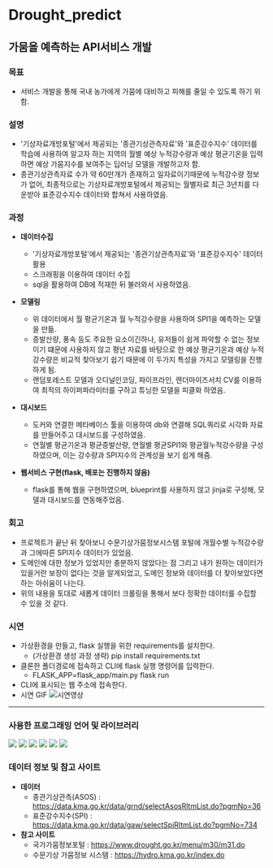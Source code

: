 # Drought_predict

## 가뭄을 예측하는 API서비스 개발


### 목표
 - 서비스 개발을 통해 국내 농가에게 가뭄에 대비하고 피해를 줄일 수 있도록 하기 위함.
### 설명
 - '기상자료개방포털'에서 제공되는 '종관기상관측자료'와 '표준강수지수' 데이터를 학습에 사용하여 알고자 하는 지역의 월별 예상 누적강수량과 예상 평균기온을 입력하면 예상 가뭄지수를 보여주는 딥러닝 모델을 개발하고자 함.
 - 종관기상관측자료 수가 약 60만개가 존재하고 일자료이기때문에 누적강수량 정보가 없어, 최종적으로는 기상자료개방포털에서 제공되는 월별자료 최근 3년치를 다운받아 표준강수지수 데이터와 합쳐서 사용하였음.
 

### 과정
 + **데이터수집**
   + '기상자료개방포털'에서 제공되는 '종관기상관측자료'와 '표준강수지수' 데이터 활용
   + 스크래핑을 이용하여 데이터 수집
   + sql을 활용하여 DB에 적재한 뒤 불러와서 사용하였음.

 + **모델링**
   + 위 데이터에서 월 평균기온과 월 누적강수량을 사용하여 SPI1을 예측하는 모델을 만듦.
   + 증발산량, 풍속 등도 주요한 요소이긴하나, 유저들이 쉽게 파악할 수 없는 정보이기 떄문에 사용하지 않고 평년 자료를 바탕으로 한 예상 평균기온과 예상 누적강수량은 비교적 찾아보기 쉽기 때문에 이 두가지 특성을 가지고 모델링을 진행하게 됨.
   + 랜덤포레스트 모델과 오디널인코딩, 파이프라인, 랜더마이즈서치 CV를 이용하여 최적의 하이퍼파라미터를 구하고 튜닝한 모델을 피클화 하였음.

 + **대시보드**
   + 도커와 연결한 메타베이스 툴을 이용하여 db와 연결해 SQL쿼리로 시각화 자료를 만들어주고 대시보드를 구성하였음.
   + 연월별 평균기온과 평균증발산량, 연월별 평균SPI1와 평균월누적강수량을 구성하였으며, 이는 강수량과 SPI지수의 관계성을 보기 쉽게 해줌.
 
 + **웹서비스 구현(flask, 배포는 진행하지 않음)**
   + flask를 통해 웹을 구현하였으며, blueprint를 사용하지 않고 jinja로 구성해, 모델과 대시보드를 연동해주었음.
   
### 회고
 - 프로젝트가 끝난 뒤 찾아보니 수문기상가뭄정보시스템 포털에 개월수별 누적강수량과 그에따른 SPI지수 데이터가 있었음.
 - 도메인에 대한 정보가 있었지만 충분하지 않았다는 점 그리고 내가 원하는 데이터가 있을거란 보장이 없다는 것을 알게되었고, 도메인 정보와 데이터를 더 찾아보았다면하는 아쉬움이 나는다.
 - 위의 내용을 토대로 새롭게 데이터 크롤링을 통해서 보다 정확한 데이터를 수집할 수 있을 것 같다.
 
### 시연
 + 가상환경을 만들고, flask 실행을 위한 requirements를 설치한다.
   + (가상환경 생성 과정 생략) pip install requirements.txt
 + 클론한 폴더경로에 접속하고 CLI에 flask 실행 명령어를 입력한다.
   + FLASK_APP=flask_app/main.py flask run
 + CLI에 표시되는 웹 주소에 접속한다.
 + 시연 GIF
   ![시연영상](https://user-images.githubusercontent.com/106226188/235339539-dbde660c-3785-48b6-8d93-be6457339b92.gif)

---

### 사용한 프로그래밍 언어 및 라이브러리
<img src="https://img.shields.io/badge/Python-yellow?style=flat"/> <img src="https://img.shields.io/badge/pandas-red?style=flat"/> <img src="https://img.shields.io/badge/sqlite3-blue?style=flat"/> <img src="https://img.shields.io/badge/sklearn-lightgrey?style=flat"/> <img src="https://img.shields.io/badge/pickle-green?style=flat"/> <img src="https://img.shields.io/badge/flask-orange?style=flat"/> 



### 데이터 정보 및 참고 사이트
 - **데이터**
   - 종관기상관측(ASOS) : https://data.kma.go.kr/data/grnd/selectAsosRltmList.do?pgmNo=36
   - 표준강수지수(SPI) : https://data.kma.go.kr/data/gaw/selectSpiRltmList.do?pgmNo=734
 - **참고 사이트**
   - 국가가뭄정보포털 : https://www.drought.go.kr/menu/m30/m31.do
   - 수문기상 가뭄정보 시스템 : https://hydro.kma.go.kr/index.do
